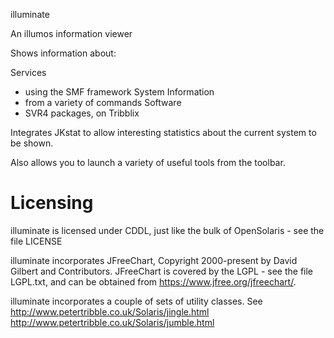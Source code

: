 illuminate

An illumos information viewer

Shows information about:

Services
 - using the SMF framework
System Information
 - from a variety of commands
Software
 - SVR4 packages, on Tribblix

Integrates JKstat to allow interesting statistics about the current
system to be shown.

Also allows you to launch a variety of useful tools from the toolbar.

Licensing
=========

illuminate is licensed under CDDL, just like the bulk of OpenSolaris - see
the file LICENSE

illuminate incorporates JFreeChart, Copyright 2000-present by David Gilbert and
Contributors. JFreeChart is covered by the LGPL - see the file LGPL.txt,
and can be obtained from https://www.jfree.org/jfreechart/.

illuminate incorporates a couple of sets of utility classes. See
http://www.petertribble.co.uk/Solaris/jingle.html
http://www.petertribble.co.uk/Solaris/jumble.html
